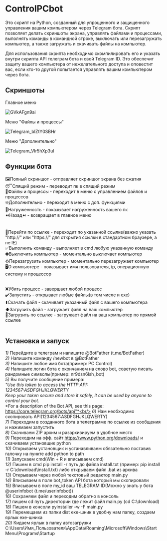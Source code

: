 # ControlPCbot
Это скрипт на Python, созданный для упрощенного и защищенного управления вашим компьютером через Telegram бота. Скрипт позволяет делать скриншоты экрана, управлять файлами и процессами, выполнять команды в командной строке, выключать или перезагружать компьютер, а также загружать и скачивать файлы на компьютер.

Для использования скрипта необходимо скомпилировать его и указать внутри скрипта API телеграм бота и свой Telegram ID. Это обеспечит защиту вашего компьютера от нежелательного доступа и оповестит вас, если кто-то другой попытается управлять вашим компьютером через бота.
## Скриншоты
Главное меню

![GVkAFgn9ai](https://github.com/SCHIZXXD/ControlPCbot/assets/99614095/037b6ee3-78c9-437f-842b-a6d3dff270e4)

Меню "Файлы и процессы"

![Telegram_bIZtY0SBHr](https://github.com/SCHIZXXD/ControlPCbot/assets/99614095/9733fd46-77e3-490d-ad1f-fa41b2977a13)

Меню "Дополнительно"

![Telegram_VIr5hXp3ul](https://github.com/SCHIZXXD/ControlPCbot/assets/99614095/9d04119a-ec3f-40f1-b607-b4bd1b5f0d49)
## Функции бота
 🖼Полный скриншот - отправляет скриншот экрана без сжатия<br/>
 😴Спящий режим - переводит пк в спящий режим<br/>
 📂Файлы и процессы - переходит в меню с управлением файлов и процессов<br/>
 ❇️Дополнительно - переходит в меню с доп. функциями<br/>
 💪Нагруженность - показывает нагруженность вашего пк<br/>
 ⏪Назад⏪ - возвращает в главное меню<br/><br/>


 🔗Перейти по ссылке - переходит по указанной ссылке(важно указать "http://" или "https://" для открытия ссылки в стандартном браузере, а не IE)<br/>
 ✅Выполнить команду - выполняет в cmd любую указанную команду<br/>
 ⛔️Выключить компьютер - моментально выключает компьютер<br/>
 ♻️Перезагрузить компьютер - моментально перезагружает компьютер<br/>
 🖥О компьютере - показывает имя пользователя, ip, операционную систему и процессор<br/><br/>


 ❌Убить процесс - завершает любой процесс<br/>
 ✔️Запустить - открывает любые файлы(в том числе и exe)<br/>
 ⬇️Скачать файл - скачивает указанный файл с вашего компьютера<br/>
 ⬆️Загрузить файл - загружает файл на ваш компьютер<br/>
 🔗Загрузить по ссылке - загружает файл на ваш компьютер по прямой ссылке<br/><br/>

 ## Установка и запуск
*1)* Перейдите в телеграм и напишите @BotFather (t.me/BotFather)<br/>
*2)* Напишите команду /newbot в @BotFather<br/>
*3)* Напишите любое имя бота(пример: PC Control) <br/>
*4)* Напишите логин бота с окончанием на слово bot, советую писать рандомные символы(пример: nr9dsn6lsh_bot)<br/>
*5)* Вы получите сообщение примера:<br/>
  *"Use this token to access the HTTP API:*<br/>
    *1234567:ASDFGHJKLQWERTY*<br/>
    *Keep your token secure and store it safely, it can be used by anyone to control your bot.*<br/>
    *For a description of the Bot API, see this page: https://core.telegram.org/bots/api"*<br/>
*6)* Нам необходимо скопировать API(1234567:ASDFGHJKLQWERTY)<br/>
*7)* Переходим в созданного бота в телеграмме по ссылке из сообщения и нажимаем запустить<br/>
*8)* Скачиваем ZIP архим и разархивируем в удобное место<br/>
*9)* Переходим на офф. сайт https://www.python.org/downloads/ и скачиваем установщик python<br/>
*10)* Открываем установщик и устанавливаем обязательно поставив галочку на пункте add python to path<br/>
*11)* Запускаем cmd(Win + R и вписываем cmd) <br/>
*12)* Пишем в cmd pip install -r путь до файла install.txt (пример: pip install -r C:\download\install.txt) либо открываем файл .bat из архива<br/>
*13)* Открываем через любой текстовый редактор main.py<br/>
*14)* Вписываем в поле bot_token API бота который мы скопировали<br/>
*15)* Вписываем в поле my_id ваш TELEGRAM ID(Можно у знать у бота @userinfobot (t.me/userinfobot))<br/>
*16)* Сохраняем файл и переходим обратно в консоль<br/>
*17)* пишем cd путь директории где лежит файл main.py (cd C:\download)<br/>
*18)* Пишем в консоли pyinstaller -w -F main.py<br/>
*19)* Перемещаем из папки dist exe-шник в удобну нам папку, создаем ярлык exe-шника<br/>
*20)* Кидаем ярлык в папку автозагрузки C:\Users\Имя_Пользователя\AppData\Roaming\Microsoft\Windows\Start Menu\Programs\Startup<br/>
